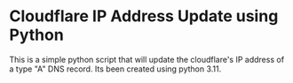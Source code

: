 <h1>Cloudflare IP Address Update using Python</h1>

This is a simple python script that will update the cloudflare's IP address of a type "A" DNS record. Its been created using python 3.11.
